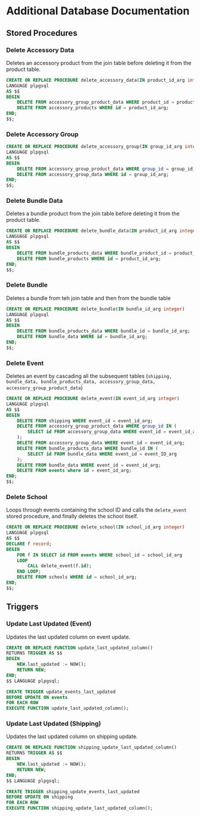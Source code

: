 # Additional Database Documentation

## Stored Procedures
### Delete Accessory Data
Deletes an accessory product from the join table before deleting it from the product table.
```sql
CREATE OR REPLACE PROCEDURE delete_accessory_data(IN product_id_arg integer)
LANGUAGE plpgsql
AS $$
BEGIN
    DELETE FROM accessory_group_product_data WHERE product_id = product_id_arg;
    DELETE FROM accessory_products WHERE id = product_id_arg;
END;
$$;
```

### Delete Accessory Group
```sql
CREATE OR REPLACE PROCEDURE delete_accessory_group(IN group_id_arg integer)
LANGUAGE plpgsql
AS $$
BEGIN
    DELETE FROM accessory_group_product_data WHERE group_id = group_id_arg;
    DELETE FROM accessory_group_data WHERE id = group_id_arg;
END;
$$;
```

### Delete Bundle Data
Deletes a bundle product from the join table before deleting it from the product table.
```sql
CREATE OR REPLACE PROCEDURE delete_bundle_data(IN product_id_arg integer)
LANGUAGE plpgsql
AS $$
BEGIN
    DELETE FROM bundle_products_data WHERE bundle_product_id = product_id_arg;
    DELETE FROM bundle_products WHERE id = product_id_arg;
END;
$$;
```
### Delete Bundle
Deletes a bundle from teh join table and then from the bundle table
```sql
CREATE OR REPLACE PROCEDURE delete_bundle(IN bundle_id_arg integer)
LANGUAGE plpgsql
AS $$
BEGIN
    DELETE FROM bundle_products_data WHERE bundle_id = bundle_id_arg;
    DELETE FROM bundle_data WHERE id = bundle_id_arg;
END;
$$;
```

### Delete Event
Deletes an event by cascading all the subsequent tables (`shipping, bundle_data, bundle_products_data, accessory_group_data, accessory_group_product_data`)
```sql
CREATE OR REPLACE PROCEDURE delete_event(IN event_id_arg integer)
LANGUAGE plpgsql
AS $$
BEGIN
    DELETE FROM shipping WHERE event_id = event_id_arg;
    DELETE FROM accessory_group_product_data WHERE group_id IN (
        SELECT id FROM accessory_group_data WHERE event_id = event_id_arg
    );
    DELETE FROM accessory_group_data WHERE event_id = event_id_arg;
    DELETE FROM bundle_products_data WHERE bundle_id IN (
        SELECT id FROM bundle_data WHERE event_id = event_ID_arg
    );
    DELETE FROM bundle_data WHERE event_id = event_id_arg;
    DELETE FROM events where id = event_id_arg;
END;
$$;
```

### Delete School
Loops through events containing the school ID and calls the `delete_event` stored procedure, and finally deletes the school itself.

```sql
CREATE OR REPLACE PROCEDURE delete_school(IN school_id_arg integer)
LANGUAGE plpgsql
AS $$
DECLARE f record;
BEGIN
    FOR f IN SELECT id FROM events WHERE school_id = school_id_arg
    LOOP
        CALL delete_event(f.id);
    END LOOP;
    DELETE FROM schools WHERE id = school_id_arg;
END;
$$;
```
## Triggers
### Update Last Updated (Event)
Updates the last updated column on event update.
```sql
CREATE OR REPLACE FUNCTION update_last_updated_column()
RETURNS TRIGGER AS $$
BEGIN
    NEW.last_updated := NOW();
    RETURN NEW;
END;
$$ LANGUAGE plpgsql;

CREATE TRIGGER update_events_last_updated
BEFORE UPDATE ON events
FOR EACH ROW
EXECUTE FUNCTION update_last_updated_column();
```

### Update Last Updated (Shipping)
Updates the last updated column on shipping update.
```sql
CREATE OR REPLACE FUNCTION shipping_update_last_updated_column()
RETURNS TRIGGER AS $$
BEGIN
    NEW.last_updated := NOW();
    RETURN NEW;
END;
$$ LANGUAGE plpgsql;

CREATE TRIGGER shipping_update_events_last_updated
BEFORE UPDATE ON shipping
FOR EACH ROW
EXECUTE FUNCTION shipping_update_last_updated_column();
```